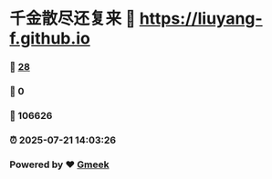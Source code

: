 # 千金散尽还复来 :link: https://liuyang-f.github.io 
### :page_facing_up: [28](https://liuyang-f.github.io/tag.html) 
### :speech_balloon: 0 
### :hibiscus: 106626 
### :alarm_clock: 2025-07-21 14:03:26 
### Powered by :heart: [Gmeek](https://github.com/Meekdai/Gmeek)
